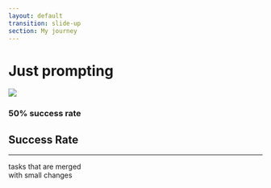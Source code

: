 ```yaml
---
layout: default
transition: slide-up
section: My journey
---
```


# Just prompting

<div class="mt-8 flex justify-between">
    <div >
        <img class="" src="/journey.1.jpeg">
    </div>
    <div class="flex flex-col gap-10 items-center justify-center w-100 text-center" >
        <card v-click icon="😭" title="Result" variant="critical" class="w-62">
            <h3>50% success rate</h3>
        </card>
        <card v-click class="w-62">
            <h2>Success Rate</h2>
            <hr class="py-2">
            tasks that are merged <br>
            with small changes
        </card>
    </div>
</div>
